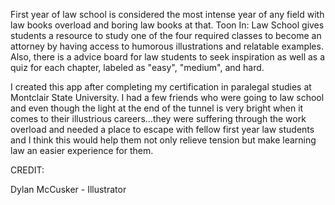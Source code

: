 First year of law school is considered the most intense year of any field with law books overload and boring law books at that. Toon In: Law School gives students a resource to study one of the four required classes to become an attorney by having access to humorous illustrations and relatable examples. Also, there is a advice board for law students to seek inspiration as well as a quiz for each chapter, labeled as "easy", "medium", and hard. 

I created this app after completing my certification in paralegal studies at Montclair State University. I had a few friends who were going to law school and even though the light at the end of the tunnel is very bright when it comes to their illustrious careers...they were suffering through the work overload and needed a place to escape with fellow first year law students and I think this would help them not only relieve tension but make learning law an easier experience for them. 


CREDIT:

Dylan McCusker - Illustrator

